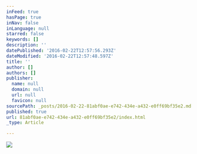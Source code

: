 ```yaml
---
inFeed: true
hasPage: true
inNav: false
inLanguage: null
starred: false
keywords: []
description: ''
datePublished: '2016-02-22T12:57:56.293Z'
dateModified: '2016-02-22T12:57:48.597Z'
title: ''
author: []
authors: []
publisher:
  name: null
  domain: null
  url: null
  favicon: null
sourcePath: _posts/2016-02-22-81abf0ae-e742-434e-a432-e0ff69bf35e2.md
published: true
url: 81abf0ae-e742-434e-a432-e0ff69bf35e2/index.html
_type: Article

---
```

![](https://the-grid-user-content.s3-us-west-2.amazonaws.com/3e681f69-3da0-4391-bbb7-d634f3d2dfab.jpg)